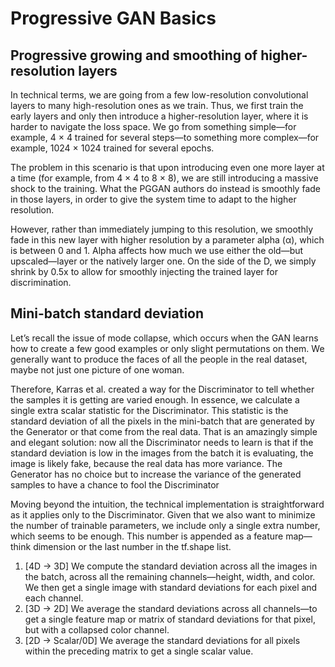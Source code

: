 # Progressive GAN Basics
## Progressive growing and smoothing of higher-resolution layers
In technical terms, we are going from a few low-resolution convolutional layers to many high-resolution ones as we train. Thus, we first train the early layers and only then introduce a higher-resolution layer, where it is harder to navigate the loss space. We go from something simple—for example, 4 × 4 trained for several steps—to something more complex—for example, 1024 × 1024 trained for several epochs.

The problem in this scenario is that upon introducing even one more layer at a time (for example, from 4 × 4 to 8 × 8), we are still introducing a massive shock to the training. What the PGGAN authors do instead is smoothly fade in those layers, in order to give the system time to adapt to the higher resolution.

However, rather than immediately jumping to this resolution, we smoothly fade in this new layer with higher resolution by a parameter alpha (α), which is between 0 and 1. Alpha affects how much we use either the old—but upscaled—layer or the natively larger one. On the side of the D, we simply shrink by 0.5x to allow for smoothly injecting the trained layer for discrimination.

## Mini-batch standard deviation
Let’s recall the issue of mode collapse, which occurs when the GAN learns how to create a few good examples or only slight permutations on them. We generally want to produce the faces of all the people in the real dataset, maybe not just one picture of one woman.

Therefore, Karras et al. created a way for the Discriminator to tell whether the samples it is getting are varied enough. In essence, we calculate a single extra scalar statistic for the Discriminator. This statistic is the standard deviation of all the pixels in the mini-batch that are generated by the Generator or that come from the real data. That is an amazingly simple and elegant solution: now all the Discriminator needs to learn is that if the standard deviation is low in the images from the batch it is evaluating, the image is likely fake, because the real data has more variance. The Generator has no choice but to increase the variance of the generated samples to have a chance to fool the Discriminator

Moving beyond the intuition, the technical implementation is straightforward as it applies only to the Discriminator. Given that we also want to minimize the number of trainable parameters, we include only a single extra number, which seems to be enough. This number is appended as a feature map—think dimension or the last number in the tf.shape list.

1. [4D -> 3D] We compute the standard deviation across all the images in the batch, across all the remaining channels—height, width, and color. We then get a single image with standard deviations for each pixel and each channel.
2. [3D -> 2D] We average the standard deviations across all channels—to get a single feature map or matrix of standard deviations for that pixel, but with a collapsed color channel.
3. [2D -> Scalar/0D] We average the standard deviations for all pixels within the preceding matrix to get a single scalar value.
